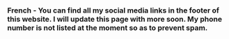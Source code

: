 ---
---

### French - You can find all my social media links in the footer of this website. I will update this page with more soon. My phone number is not listed at the moment so as to prevent spam.